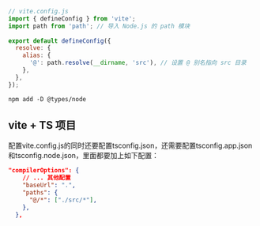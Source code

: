 ``` javascript
// vite.config.js
import { defineConfig } from 'vite';
import path from 'path'; // 导入 Node.js 的 path 模块
 
export default defineConfig({
  resolve: {
    alias: {
      '@': path.resolve(__dirname, 'src'), // 设置 @ 别名指向 src 目录
    },
  },
});
```

```
npm add -D @types/node
```


## vite + TS 项目
配置vite.config.js的同时还要配置tsconfig.json，还需要配置tsconfig.app.json和tsconfig.node.json，里面都要加上如下配置：
```json
"compilerOptions": {
	// ... 其他配置
    "baseUrl": ".",
    "paths": {
      "@/*": ["./src/*"],
    },
  },
```

